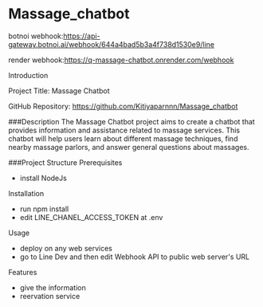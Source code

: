 # Massage_chatbot

botnoi webhook:https://api-gateway.botnoi.ai/webhook/644a4bad5b3a4f738d1530e9/line

render webhook:https://q-massage-chatbot.onrender.com/webhook

Introduction

Project Title: Massage Chatbot

GitHub Repository: https://github.com/Kitiyaparnnn/Massage_chatbot

###Description
The Massage Chatbot project aims to create a chatbot that provides information and assistance related to massage services. This chatbot will help users learn about different massage techniques, find nearby massage parlors, and answer general questions about massages.

###Project Structure
Prerequisites
- install NodeJs

Installation

- run npm install
- edit LINE_CHANEL_ACCESS_TOKEN at .env 

Usage

- deploy on any web services
- go to Line Dev and then edit Webhook API to public web server's URL

Features

- give the information
- reervation service
